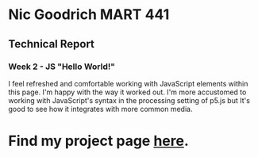 # Nic Goodrich MART 441

## Technical Report

### Week 2 - JS "Hello World!"

I feel refreshed and comfortable working with JavaScript elements within this page. I'm happy with the way it worked out. I'm more accustomed to working with JavaScript's syntax in the processing setting of p5.js but It's good to see how it integrates with more common media.

# Find my project page <a href="https://goodrichnic.github.io/441-goodrichnic/HW-2/index.html" target="_blank">here</a>.
